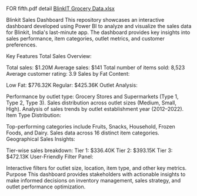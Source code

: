 FOR fifth.pdf detail
[BlinkIT Grocery Data.xlsx](https://github.com/user-attachments/files/18478286/BlinkIT.Grocery.Data.xlsx)

Blinkit Sales Dashboard
This repository showcases an interactive dashboard developed using Power BI to analyze and visualize the sales data for Blinkit, India's last-minute app. The dashboard provides key insights into sales performance, item categories, outlet metrics, and customer preferences.

Key Features
Total Sales Overview:

Total sales: $1.20M
Average sales: $141
Total number of items sold: 8,523
Average customer rating: 3.9
Sales by Fat Content:

Low Fat: $776.32K
Regular: $425.36K
Outlet Analysis:

Performance by outlet type:
Grocery Stores and Supermarkets (Type 1, Type 2, Type 3).
Sales distribution across outlet sizes (Medium, Small, High).
Analysis of sales trends by outlet establishment year (2012–2022).
Item Type Distribution:

Top-performing categories include Fruits, Snacks, Household, Frozen Foods, and Dairy.
Sales data across 16 distinct item categories.
Geographical Sales Insights:

Tier-wise sales breakdown:
Tier 1: $336.40K
Tier 2: $393.15K
Tier 3: $472.13K
User-Friendly Filter Panel:

Interactive filters for outlet size, location, item type, and other key metrics.
Purpose
This dashboard provides stakeholders with actionable insights to make informed decisions on inventory management, sales strategy, and outlet performance optimization.
